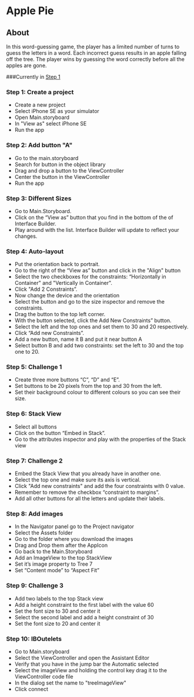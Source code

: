 # Apple Pie

## About
In this word-guessing game, the player has a limited number of turns to guess the letters in a word. Each incorrect guess results in an apple falling off the tree. The player wins by guessing the word correctly before all the apples are gone.

###Currently in
[Step 1](#step-10-:-challenge-3)

### Step 1: Create a project
- Create a new project
- Select iPhone SE as your simulator
- Open Main.storyboard
- In "View as" select iPhone SE
- Run the app

### Step 2: Add button "A"
- Go to the main.storyboard
- Search for button in the object library
- Drag and drop a button to the ViewController
- Center the button in the ViewController
- Run the app

### Step 3: Different Sizes
- Go to Main.Storyboard.
- Click on the “View as” button that you find in the bottom of the of Interface Builder.
- Play around with the list. Interface Builder will update to reflect your changes.

### Step 4: Auto-layout
- Put the orientation back to portrait.
- Go to the right of the “View as” button and click in the "Align" button
- Select the two checkboxes for the constraints: “Horizontally in Container" and "Vertically in Container".
- Click "Add 2 Constraints”.
- Now change the device and the orientation
- Select the button and go to the size inspector and remove the constraints.
- Drag the button to the top left corner.
- With the button selected, click the Add New Constraints” button.
- Select the left and the top ones and set them to 30 and 20 respectively.
- Click “Add new Constraints”.
- Add a new button, name it B and put it near button A
- Select button B and add two constraints: set the left to 30 and the top one to 20.

### Step 5: Challenge 1

- Create three more buttons “C”, “D” and “E”.
- Set buttons to be 20 pixels from the top and 30 from the left.
- Set their background colour to different colours so you can see their size.

### Step 6: Stack View

- Select all buttons
- Click on the button “Embed in Stack”.
- Go to the attributes inspector and play with the properties of the Stack view

### Step 7: Challenge 2

- Embed the Stack View that you already have in another one.
- Select the top one and make sure its axis is vertical.
- Click "Add new constraints" and add the four constraints with 0 value.
- Remember to remove the checkbox “constraint to margins”.
- Add all other buttons for all the letters and update their labels.

### Step 8: Add images

- In the Navigator panel go to the Project navigator
- Select the Assets  folder
- Go to the folder where you download the images
- Drag and Drop them after the AppIcon
- Go back to the Main.Storyboard
- Add an ImageView to the top StackView
- Set it’s image property to Tree 7
- Set “Content mode” to “Aspect Fit”

### Step 9: Challenge 3

- Add two labels to the top Stack view
- Add a height constraint to the first label with the value 60
- Set the font size to 30 and center it
- Select the second label and add a height constraint of 30
- Set the font size to 20 and center it

### Step 10: IBOutelets

- Go to Main.storyboard
- Select the ViewController and open the Assistant Editor
- Verify that you have in the jump bar the Automatic selected
- Select the imageView and holding the control key drag it to the ViewController code file
- In the dialog set the name to "treeImageView"
- Click connect

